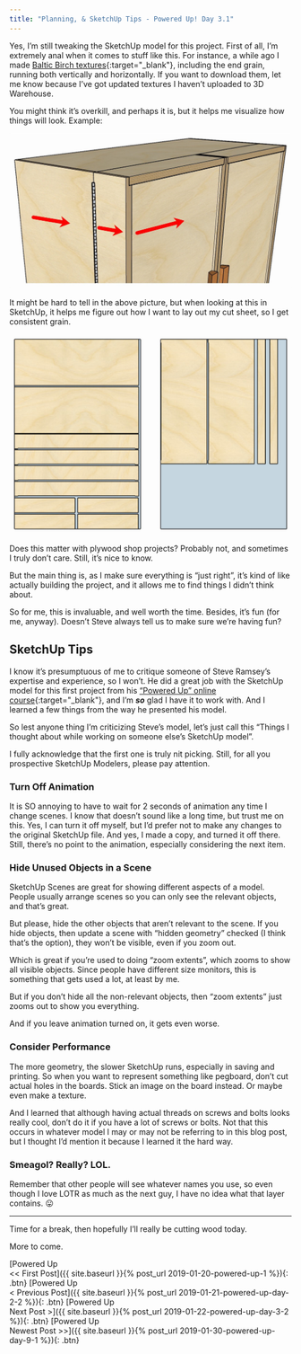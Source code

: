 ```yaml
---
title: "Planning, & SketchUp Tips - Powered Up! Day 3.1"
---
```

Yes, I’m still tweaking the SketchUp model for this project. First of all, I’m extremely anal when it comes to stuff like this. For instance, a while ago I made [Baltic Birch textures](https://3dwarehouse.sketchup.com/model/4f11e7b6-57ec-4591-9710-18164f6fc242/Baltic-Birch-Plywood-Materials-vol-1){:target="_blank"}, including the end grain, running both vertically and horizontally. If you want to download them, let me know because I’ve got updated textures I haven’t uploaded to 3D Warehouse.

You might think it’s overkill, and perhaps it is, but it helps me visualize how things will look. Example:

![](/assets/images-posts/powered-up-storage-cab-grain.jpg)

It might be hard to tell in the above picture, but when looking at this in SketchUp, it helps me figure out how I want to lay out my cut sheet, so I get consistent grain.

![](/assets/images-posts/powered-up-storage-cab-grain-cut-sheet.jpg)

Does this matter with plywood shop projects? Probably not, and sometimes I truly don’t care. Still, it’s nice to know.

But the main thing is, as I make sure everything is “just right”, it’s kind of like actually building the project, and it allows me to find things I didn’t think about.

So for me, this is invaluable, and well worth the time. Besides, it’s fun (for me, anyway). Doesn’t Steve always tell us to make sure we’re having fun?

## SketchUp Tips

I know it’s presumptuous of me to critique someone of Steve Ramsey’s expertise and experience, so I won’t. He did a great job with the SketchUp model for this first project from his [“Powered Up” online course](https://theweekendwoodworker.com/powered-up){:target="_blank"}, and I’m ***so*** glad I have it to work with. And I learned a few things from the way he presented his model.

So lest anyone thing I’m criticizing Steve’s model, let’s just call this “Things I thought about while working on someone else’s SketchUp model”.

I fully acknowledge that the first one is truly nit picking. Still, for all you prospective SketchUp Modelers, please pay attention.

### Turn Off Animation

It is SO annoying to have to wait for 2 seconds of animation any time I change scenes. I know that doesn’t sound like a long time, but trust me on this. Yes, I can turn it off myself, but I’d prefer not to make any changes to the original SketchUp file. And yes, I made a copy, and turned it off there. Still, there’s no point to the animation, especially considering the next item.

### Hide Unused Objects in a Scene

SketchUp Scenes are great for showing different aspects of a model. People usually arrange scenes so you can only see the relevant objects, and that’s great.

But please, hide the other objects that aren’t relevant to the scene. If you hide objects, then update a scene with “hidden geometry” checked (I think that’s the option), they won’t be visible, even if you zoom out.

Which is great if you’re used to doing “zoom extents”, which zooms to show all visible objects. Since people have different size monitors, this is something that gets used a lot, at least by me.

But if you don’t hide all the non-relevant objects, then “zoom extents” just zooms out to show you everything.

And if you leave animation turned on, it gets even worse.

### Consider Performance

The more geometry, the slower SketchUp runs, especially in saving and printing. So when you want to represent something like pegboard, don’t cut actual holes in the boards. Stick an image on the board instead. Or maybe even make a texture.

And I learned that although having actual threads on screws and bolts looks really cool, don’t do it if you have a lot of screws or bolts. Not that this occurs in whatever model I may or may not be referring to in this blog post, but I thought I’d mention it because I learned it the hard way.

### Smeagol? Really? LOL.

Remember that other people will see whatever names you use, so even though I love LOTR as much as the next guy, I have no idea what that layer contains. 😛

---

Time for a break, then hopefully I’ll really be cutting wood today.

More to come.

[Powered Up<br/><< First Post]({{ site.baseurl }}{% post_url 2019-01-20-powered-up-1 %}){: .btn}
[Powered Up<br/>< Previous Post]({{ site.baseurl }}{% post_url 2019-01-21-powered-up-day-2-2 %}){: .btn}
[Powered Up<br/>Next Post >]({{ site.baseurl }}{% post_url 2019-01-22-powered-up-day-3-2 %}){: .btn}
[Powered Up<br/>Newest Post >>]({{ site.baseurl }}{% post_url 2019-01-30-powered-up-day-9-1 %}){: .btn}

